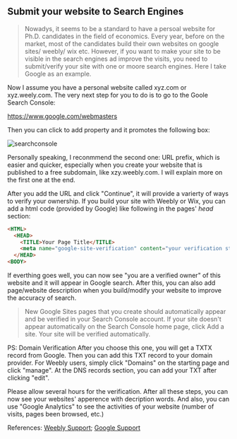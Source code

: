## Submit your website to Search Engines

> Nowadys, it seems to be a standard to have a persoal website for Ph.D. candidates in the field of economics. Every year, before on the market, most of the candidates build their own websites on google sites/ weebly/ wix etc. However, if you want to make your site to be visible in the search engines ad improve the visits, you need to submit/verify your site with one or moore search engines. Here I take Google as an example. 

Now I assume you have a personal website called xyz.com or xyz.weely.com. The very next step for you to do is to go to the Goole Search Console:

https://www.google.com/webmasters

Then you can click to add property and it promotes the following box:

![searchconsole](https://raw.githubusercontent.com/zxecon/latex-markdown/master/searchconsole.png)

Personally speaking, I reconmmend the second one: URL prefix, which is easier and quicker, especially when you create your website that is published to a free subdomain, like xzy.weebly.com. I will explain more on the first one at the end.

After you add the URL and click "Continue", it will provide a varierty of ways to verify your ownership. If you build your site with Weebly or Wix, you can add a html code (provided by Google) like following in the pages' *head* section:

```html
<HTML>
  <HEAD>
    <TITLE>Your Page Title</TITLE>
    <meta name="google-site-verification" content="your verification string">
  </HEAD>
<BODY>
```
If everthing goes well, you can now see "you are a verified owner" of this website and it will appear in Google search. After this, you can also add page/website description when you build/modify your website to improve the accuracy of search. 

<HTML>
  <HEAD>
    <TITLE>Your Page Title</TITLE>
    <meta name="google-site-verification" content="your verification string">
  </HEAD>
<BODY>

> New Google Sites pages that you create should automatically appear and be verified in your Search Console account. If your site doesn't appear automatically on the Search Console home page, click Add a site. Your site will be verified automatically.

PS: Domain Verification
After you choose this one, you will get a TXTX record from Google. Then you can add this TXT record to your domain provider. For Weebly users, simply click "Domains" on the starting page and click "manage". At the DNS records section, you can add your TXT after clicking "edit".

Please allow several hours for the verification. 
After all these steps, you can now see your websites' apperence with decription words. And also, you can use "Google Analytics" to see the activities of your website (number of visits, pages been browsed, etc.)

References: [Weebly Support](https://www.weebly.com/app/help/us/en/topics/verify-your-site-with-search-engines); [Google Support](https://support.google.com/webmasters/answer/34592?hl=en)
